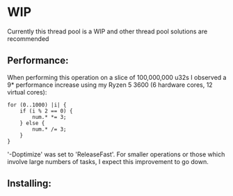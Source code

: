 # WIP
Currently this thread pool is a WIP and other thread pool solutions are recommended

## Performance:
When performing this operation on a slice of 100,000,000 u32s I observed a 9* performance increase using my Ryzen 5 3600 (6 hardware cores, 12 virtual cores):
```zig
for (0..1000) |i| {
    if (i % 2 == 0) {
        num.* *= 3;
    } else {
        num.* /= 3;
    }
}
```
'-Doptimize' was set to 'ReleaseFast'. For smaller operations or those which involve large numbers of tasks, I expect this improvement to go down.

## Installing:

